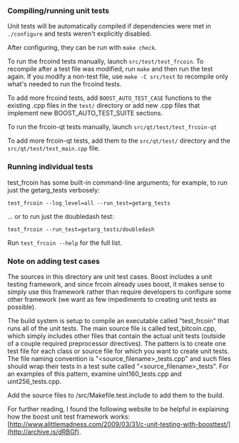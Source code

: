 ### Compiling/running unit tests

Unit tests will be automatically compiled if dependencies were met in `./configure`
and tests weren't explicitly disabled.

After configuring, they can be run with `make check`.

To run the frcoind tests manually, launch `src/test/test_frcoin`. To recompile
after a test file was modified, run `make` and then run the test again. If you
modify a non-test file, use `make -C src/test` to recompile only what's needed
to run the frcoind tests.

To add more frcoind tests, add `BOOST_AUTO_TEST_CASE` functions to the existing
.cpp files in the `test/` directory or add new .cpp files that
implement new BOOST_AUTO_TEST_SUITE sections.

To run the frcoin-qt tests manually, launch `src/qt/test/test_frcoin-qt`

To add more frcoin-qt tests, add them to the `src/qt/test/` directory and
the `src/qt/test/test_main.cpp` file.

### Running individual tests

test_frcoin has some built-in command-line arguments; for
example, to run just the getarg_tests verbosely:

    test_frcoin --log_level=all --run_test=getarg_tests

... or to run just the doubledash test:

    test_frcoin --run_test=getarg_tests/doubledash

Run `test_frcoin --help` for the full list.

### Note on adding test cases

The sources in this directory are unit test cases.  Boost includes a
unit testing framework, and since frcoin already uses boost, it makes
sense to simply use this framework rather than require developers to
configure some other framework (we want as few impediments to creating
unit tests as possible).

The build system is setup to compile an executable called "test_frcoin"
that runs all of the unit tests.  The main source file is called
test_bitcoin.cpp, which simply includes other files that contain the
actual unit tests (outside of a couple required preprocessor
directives).  The pattern is to create one test file for each class or
source file for which you want to create unit tests.  The file naming
convention is "<source_filename>_tests.cpp" and such files should wrap
their tests in a test suite called "<source_filename>_tests".  For an
examples of this pattern, examine uint160_tests.cpp and
uint256_tests.cpp.

Add the source files to /src/Makefile.test.include to add them to the build.

For further reading, I found the following website to be helpful in
explaining how the boost unit test framework works:
[http://www.alittlemadness.com/2009/03/31/c-unit-testing-with-boosttest/](http://archive.is/dRBGf).
